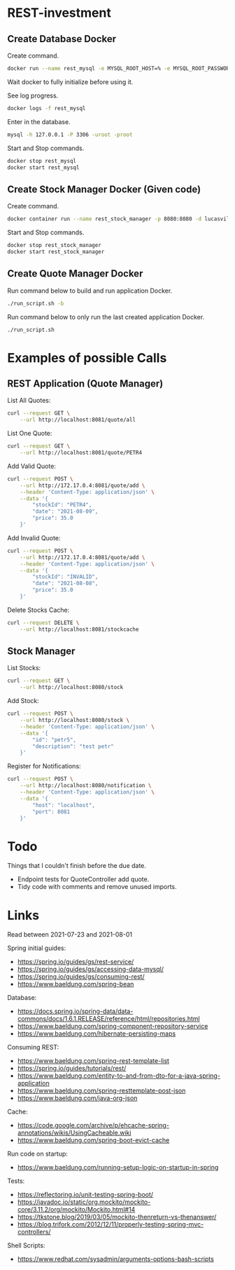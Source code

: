 # REST-investment

## Create Database Docker

Create command.

```sh
docker run --name rest_mysql -e MYSQL_ROOT_HOST=% -e MYSQL_ROOT_PASSWORD=root -e MYSQL_DATABASE=bootdb -p 3306:3306 -p 33060:33060 -d mysql:8
```
Wait docker to fully initialize before using it.

See log progress.
```sh
docker logs -f rest_mysql
```

Enter in the database.
```sh
mysql -h 127.0.0.1 -P 3306 -uroot -proot
```

Start and Stop commands.
```sh
docker stop rest_mysql
docker start rest_mysql
```

## Create Stock Manager Docker (Given code)

Create command.

```sh
docker container run --name rest_stock_manager -p 8080:8080 -d lucasvilela/stock-manager
```

Start and Stop commands.

```sh
docker stop rest_stock_manager
docker start rest_stock_manager
```

## Create Quote Manager Docker

Run command below to build and run application Docker.
```sh
./run_script.sh -b
```

Run command below to only run the last created application Docker.
```sh
./run_script.sh
```

# Examples of possible Calls

## REST Application (Quote Manager)

List All Quotes:
```sh
curl --request GET \
    --url http://localhost:8081/quote/all
```

List One Quote:
```sh
curl --request GET \
    --url http://localhost:8081/quote/PETR4
```

Add Valid Quote:
```sh
curl --request POST \
    --url http://172.17.0.4:8081/quote/add \
    --header 'Content-Type: application/json' \
    --data '{
        "stockId": "PETR4",
        "date": "2021-08-09",
        "price": 35.0
    }'
```

Add Invalid Quote:
```sh
curl --request POST \
    --url http://172.17.0.4:8081/quote/add \
    --header 'Content-Type: application/json' \
    --data '{
        "stockId": "INVALID",
        "date": "2021-08-08",
        "price": 35.0
    }'
```

Delete Stocks Cache:
```sh
curl --request DELETE \
    --url http://localhost:8081/stockcache
```

## Stock Manager

List Stocks:
```sh
curl --request GET \
    --url http://localhost:8080/stock
```

Add Stock:
```sh
curl --request POST \
    --url http://localhost:8080/stock \
    --header 'Content-Type: application/json' \
    --data '{
    	"id": "petr5",
    	"description": "test petr"
    }'
```

Register for Notifications:
```sh
curl --request POST \
    --url http://localhost:8080/notification \
    --header 'Content-Type: application/json' \
    --data '{
    	"host": "localhost",
    	"port": 8081
    }'
```

# Todo

Things that I couldn't finish before the due date.
- Endpoint tests for QuoteController add quote.
- Tidy code with comments and remove unused imports.

# Links
Read between 2021-07-23 and 2021-08-01

Spring initial guides:
- https://spring.io/guides/gs/rest-service/
- https://spring.io/guides/gs/accessing-data-mysql/
- https://spring.io/guides/gs/consuming-rest/
- https://www.baeldung.com/spring-bean


Database:
- https://docs.spring.io/spring-data/data-commons/docs/1.6.1.RELEASE/reference/html/repositories.html
- https://www.baeldung.com/spring-component-repository-service
- https://www.baeldung.com/hibernate-persisting-maps


Consuming REST:
- https://www.baeldung.com/spring-rest-template-list
- https://spring.io/guides/tutorials/rest/
- https://www.baeldung.com/entity-to-and-from-dto-for-a-java-spring-application
- https://www.baeldung.com/spring-resttemplate-post-json
- https://www.baeldung.com/java-org-json


Cache:
- https://code.google.com/archive/p/ehcache-spring-annotations/wikis/UsingCacheable.wiki
- https://www.baeldung.com/spring-boot-evict-cache


Run code on startup:
- https://www.baeldung.com/running-setup-logic-on-startup-in-spring


Tests:
- https://reflectoring.io/unit-testing-spring-boot/
- https://javadoc.io/static/org.mockito/mockito-core/3.11.2/org/mockito/Mockito.html#14
- https://tkstone.blog/2019/03/05/mockito-thenreturn-vs-thenanswer/
- https://blog.trifork.com/2012/12/11/properly-testing-spring-mvc-controllers/

Shell Scripts:
- https://www.redhat.com/sysadmin/arguments-options-bash-scripts